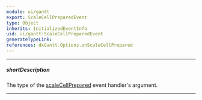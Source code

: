 ```yaml
---
module: ui/gantt
export: ScaleCellPreparedEvent
type: Object
inherits: InitializedEventInfo
uid: ui/gantt:ScaleCellPreparedEvent
generateTypeLink: 
references: dxGantt.Options.onScaleCellPrepared
---
```

---
##### shortDescription
The type of the [scaleCellPrepared]({basewidgetpath}/Events/#scaleCellPrepared) event handler's argument.

---
<!-- Description goes here -->